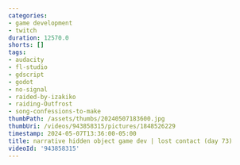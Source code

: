```yaml
---
categories:
- game development
- twitch
duration: 12570.0
shorts: []
tags:
- audacity
- fl-studio
- gdscript
- godot
- no-signal
- raided-by-izakiko
- raiding-Outfrost
- song-confessions-to-make
thumbPath: /assets/thumbs/20240507183600.jpg
thumbUri: /videos/943858315/pictures/1848526229
timestamp: 2024-05-07T13:36:00-05:00
title: narrative hidden object game dev | lost contact (day 73)
videoId: '943858315'
---
```

